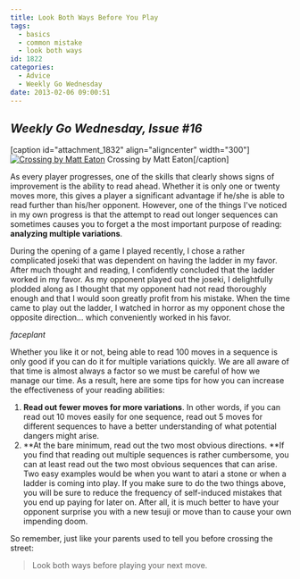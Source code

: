 ```yaml
---
title: Look Both Ways Before You Play
tags:
  - basics
  - common mistake
  - look both ways
id: 1822
categories:
  - Advice
  - Weekly Go Wednesday
date: 2013-02-06 09:00:51
---
```


## _Weekly Go Wednesday, Issue #16_

[caption id="attachment_1832" align="aligncenter" width="300"][![Crossing by Matt Eaton](http://www.bengozen.com/wp-content/uploads/2013/02/wgw16.jpg)](http://www.bengozen.com/wp-content/uploads/2013/02/wgw16.jpg) Crossing by Matt Eaton[/caption]

As every player progresses, one of the skills that clearly shows signs of improvement is the ability to read ahead. Whether it is only one or twenty moves more, this gives a player a significant advantage if he/she is able to read further than his/her opponent. However, one of the things I've noticed in my own progress is that the attempt to read out longer sequences can sometimes causes you to forget a the most important purpose of reading: **analyzing multiple variations**.

During the opening of a game I played recently, I chose a rather complicated joseki that was dependent on having the ladder in my favor. After much thought and reading, I confidently concluded that the ladder worked in my favor. As my opponent played out the joseki, I delightfully plodded along as I thought that my opponent had not read thoroughly enough and that I would soon greatly profit from his mistake. When the time came to play out the ladder, I watched in horror as my opponent chose the opposite direction... which conveniently worked in his favor.

_*faceplant*_

Whether you like it or not, being able to read 100 moves in a sequence is only good if you can do it for multiple variations quickly. We are all aware of that time is almost always a factor so we must be careful of how we manage our time. As a result, here are some tips for how you can increase the effectiveness of your reading abilities:

<!--more-->

1.  <span style="line-height: 13px;">**Read out fewer moves for more variations**. In other words, if you can read out 10 moves easily for one sequence, read out 5 moves for different sequences to have a better understanding of what potential dangers might arise.</span>
2.  **At the bare minimum, read out the two most obvious directions. **If you find that reading out multiple sequences is rather cumbersome, you can at least read out the two most obvious sequences that can arise. Two easy examples would be when you want to atari a stone or when a ladder is coming into play.
If you make sure to do the two things above, you will be sure to reduce the frequency of self-induced mistakes that you end up paying for later on. After all, it is much better to have your opponent surprise you with a new tesuji or move than to cause your own impending doom.

So remember, just like your parents used to tell you before crossing the street:
> Look both ways before playing your next move.